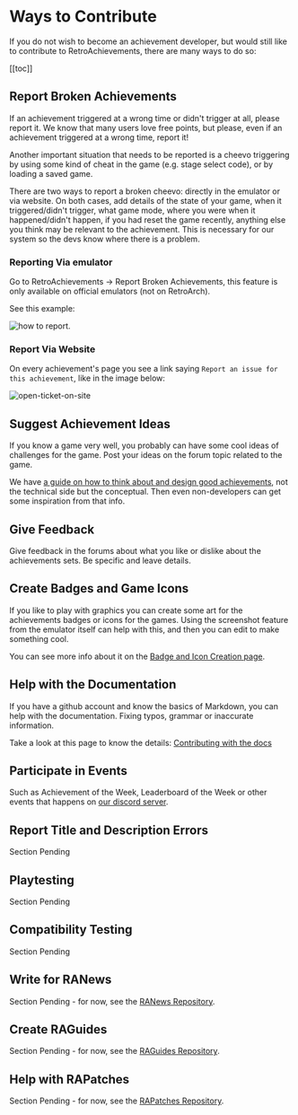 # Ways to Contribute

If you do not wish to become an achievement developer, but would still like to contribute to RetroAchievements, there are many ways to do so:

[[toc]]

## Report Broken Achievements

If an achievement triggered at a wrong time or didn't trigger at all, please report it. We know that many users love free points, but please, even if an achievement triggered at a wrong time, report it!

Another important situation that needs to be reported is a cheevo triggering by using some kind of cheat in the game (e.g. stage select code), or by loading a saved game.

There are two ways to report a broken cheevo: directly in the emulator or via website. On both cases, add details of the state of your game, when it triggered/didn't trigger, what game mode, where you were when it happened/didn't happen, if you had reset the game recently, anything else you think may be relevant to the achievement. This is necessary for our system so the devs know where there is a problem.

### Reporting Via emulator

Go to RetroAchievements -> Report Broken Achievements, this feature is only available on official emulators (not on RetroArch).

See this example:

![how to report](https://media.giphy.com/media/5R2Pn8983YVpcmGWgk/giphy.gif).

### Report Via Website

On every achievement's page you see a link saying `Report an issue for this achievement`, like in the image below:

![open-ticket-on-site](https://user-images.githubusercontent.com/8508804/38785449-9c8abffc-40f6-11e8-8d9b-d9bac5b0d5d4.png)

## Suggest Achievement Ideas

If you know a game very well, you probably can have some cool ideas of challenges for the game. Post your ideas on the forum topic related to the game.

We have [a guide on how to think about and design good achievements](Achievement-Design), not the technical side but the conceptual. Then even non-developers can get some inspiration from that info.

## Give Feedback

Give feedback in the forums about what you like or dislike about the achievements sets. Be specific and leave details.

## Create Badges and Game Icons

If you like to play with graphics you can create some art for the achievements badges or icons for the games. Using the screenshot feature from the emulator itself can help with this, and then you can edit to make something cool.

You can see more info about it on the [Badge and Icon Creation page](Badge-and-Icon-Creation).

## Help with the Documentation

If you have a github account and know the basics of Markdown, you can help with the documentation. Fixing typos, grammar or inaccurate information.

Take a look at this page to know the details: [Contributing with the docs](Contributing-with-the-docs)

## Participate in Events

Such as Achievement of the Week, Leaderboard of the Week or other events that happens on [our discord server](https://discord.gg/dq2E4hE).

## Report Title and Description Errors

Section Pending

## Playtesting

Section Pending

## Compatibility Testing

Section Pending

## Write for RANews

Section Pending - for now, see the [RANews Repository](https://github.com/RetroAchievements/RANews).

## Create RAGuides

Section Pending - for now, see the [RAGuides Repository](https://github.com/RetroAchievements/guides).

## Help with RAPatches

Section Pending - for now, see the [RAPatches Repository](https://github.com/RetroAchievements/RAPatches).
